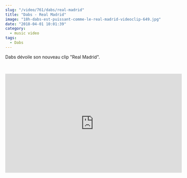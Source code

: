 ```yaml
--- 
slug: "/video/761/dabs/real-madrid"
title: "Dabs - Real Madrid"
image: "18h-dabs-est-puissant-comme-le-real-madrid-videoclip-649.jpg"
date: "2018-04-01 10:01:39"
category:
  - music video
tags:
  - Dabs
---
```

<p>Dabs dévoile son nouveau clip "Real Madrid".</p><br/><p><iframe width="560" height="315" src="https://www.youtube.com/embed/-tS6-b-_XNE" frameborder="0" allow="autoplay; encrypted-media" allowfullscreen></iframe></p>